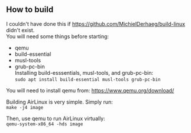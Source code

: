 ## How to build
I couldn't have done this if https://github.com/MichielDerhaeg/build-linux didn't exist.  
You will need some things before starting:  
* qemu
* build-essential
* musl-tools
* grub-pc-bin  
Installing build-esssentials, musl-tools, and grub-pc-bin:  
```sudo apt install build-essential musl-tools grub-pc-bin```  
  
You will need to install qemu from: https://www.qemu.org/download/  
  
Building AirLinux is very simple. Simply run:  
```make -j4 image```  
  
Then, use qemu to run AirLinux virtually:  
```qemu-system-x86_64 -hds image```
